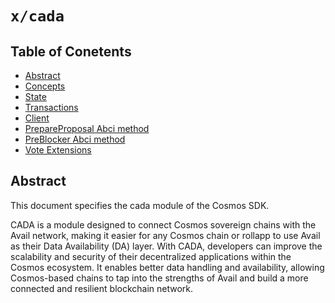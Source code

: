 
# `x/cada`

## Table of Conetents

- [Abstract](#abstract)
- [Concepts](01_concepts.md#concepts)
- [State](02_state.md#state)
- [Transactions](03_msg.md#messages)
- [Client](04_client.md#client)
- [PrepareProposal Abci method](05_prepare_proposal.md#proofofblobproposalhandler-prepareproposal-method)
- [PreBlocker Abci method](06_preblocker.md#proofofblobproposalhandler-preblocker-method)
- [Vote Extensions](07_vote_extension.md#vote-extensions)

## Abstract

This document specifies the cada module of the Cosmos SDK.

CADA is a module designed to connect Cosmos sovereign chains with the Avail network, making it easier for any Cosmos chain or rollapp to use Avail as their Data Availability (DA) layer. With CADA, developers can improve the scalability and security of their decentralized applications within the Cosmos ecosystem. It enables better data handling and availability, allowing Cosmos-based chains to tap into the strengths of Avail and build a more connected and resilient blockchain network.
